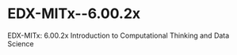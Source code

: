 EDX-MITx--6.00.2x
==================

EDX-MITx: 6.00.2x Introduction to Computational Thinking and Data Science

